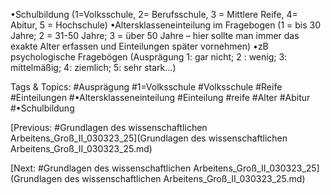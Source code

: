 •Schulbildung (1=Volksschule, 2= Berufsschule, 3 = Mittlere Reife, 4= Abitur, 5 = Hochschule)
•Altersklasseneinteilung im Fragebogen (1 = bis 30 Jahre; 2 = 31-50 Jahre; 3 = über 50 Jahre –
hier sollte man immer das exakte Alter erfassen und Einteilungen später vornehmen)
•zB psychologische Fragebögen (Ausprägung 1: gar nicht; 2 : wenig; 3: mittelmäßig; 4: ziemlich; 
5: sehr stark…)

   Tags & Topics:
   #Ausprägung
   #1=Volksschule
   #Volksschule
   #Reife
   #Einteilungen
   #•Altersklasseneinteilung
   #Einteilung
   #reife
   #Alter
   #Abitur
   #•Schulbildung

[Previous: #Grundlagen des wissenschaftlichen Arbeitens_Groß_II_030323_25](Grundlagen des wissenschaftlichen Arbeitens_Groß_II_030323_25.md)

[Next: #Grundlagen des wissenschaftlichen Arbeitens_Groß_II_030323_25](Grundlagen des wissenschaftlichen Arbeitens_Groß_II_030323_25.md)